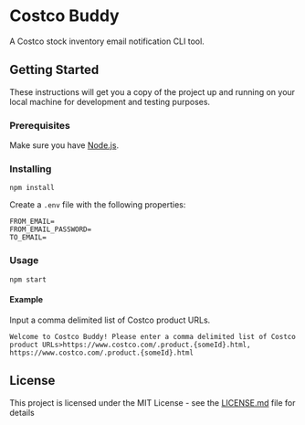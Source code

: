 # Costco Buddy

A Costco stock inventory email notification CLI tool.

## Getting Started

These instructions will get you a copy of the project up and running on your local machine for development and testing purposes.

### Prerequisites

Make sure you have [Node.js](http://nodejs.org/).

### Installing

```
npm install
```

Create a `.env` file with the following properties:
```
FROM_EMAIL=
FROM_EMAIL_PASSWORD=
TO_EMAIL=
```

### Usage

```
npm start
```

#### Example

Input a comma delimited list of Costco product URLs.

```
Welcome to Costco Buddy! Please enter a comma delimited list of Costco product URLs>https://www.costco.com/.product.{someId}.html, https://www.costco.com/.product.{someId}.html
```

## License
This project is licensed under the MIT License - see the [LICENSE.md](https://github.com/Whamo12/idor-chat/blob/master/LICENSE) file for details
